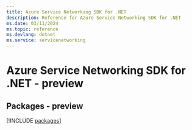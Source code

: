 ```yaml
---
title: Azure Service Networking SDK for .NET
description: Reference for Azure Service Networking SDK for .NET
ms.date: 03/11/2024
ms.topic: reference
ms.devlang: dotnet
ms.service: servicenetworking
---
```

# Azure Service Networking SDK for .NET - preview
## Packages - preview
[!INCLUDE [packages](service-networking-index.md)]
